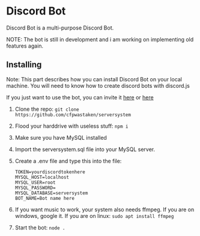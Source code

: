# Discord Bot

Discord Bot is a multi-purpose Discord Bot.

NOTE: The bot is still in development and i am working on implementing old features again.

## Installing

Note: This part describes how you can install Discord Bot on your local machine. You will need to know how to create discord bots with discord.js

If you just want to use the bot, you can invite it [here](https://www.youtube.com/watch?v=dQw4w9WgXcQ "TopGG") or [here](https://discord.com/oauth2/authorize?client_id=623913139980992569&permissions=8&scope=bot "Discord")

1. Clone the repo: `git clone https://github.com/cfpwastaken/serversystem`
2. Flood your harddrive with useless stuff: `npm i`
3. Make sure you have MySQL installed
4. Import the serversystem.sql file into your MySQL server.
5. Create a .env file and type this into the file:

   ```dotenv
   TOKEN=yourdiscordtokenhere
   MYSQL_HOST=localhost
   MYSQL_USER=root
   MYSQL_PASSWORD=
   MYSQL_DATABASE=serversystem
   BOT_NAME=Bot name here
   ```

6. If you want music to work, your system also needs ffmpeg. If you are on windows, google it. If you are on linux: `sudo apt install ffmpeg`
7. Start the bot: `node .`

